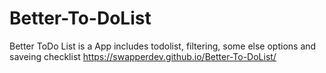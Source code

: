 # Better-To-DoList
Better ToDo List is a App includes todolist, filtering, some else options and saveing checklist
https://swapperdev.github.io/Better-To-DoList/
